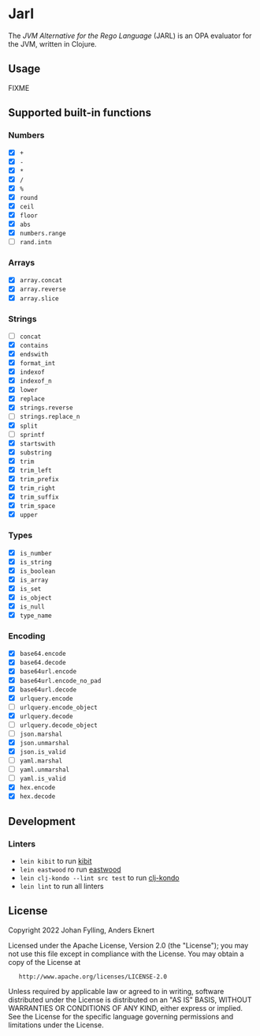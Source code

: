 # Jarl

The _JVM Alternative for the Rego Language_ (JARL) is an OPA evaluator for the JVM, written in Clojure.

## Usage

FIXME

## Supported built-in functions

### Numbers

- [x] `+`
- [x] `-`
- [x] `*`
- [x] `/`
- [x] `%`
- [x] `round`
- [x] `ceil`
- [x] `floor`
- [x] `abs`
- [x] `numbers.range`
- [ ] `rand.intn`

### Arrays

- [x] `array.concat` 
- [x] `array.reverse`
- [x] `array.slice`

### Strings

- [ ] `concat`
- [x] `contains`
- [x] `endswith`
- [x] `format_int`
- [x] `indexof`
- [x] `indexof_n`
- [x] `lower`
- [x] `replace`
- [x] `strings.reverse`
- [ ] `strings.replace_n`
- [x] `split`
- [ ] `sprintf`
- [x] `startswith`
- [x] `substring`
- [x] `trim`
- [x] `trim_left`
- [x] `trim_prefix`
- [x] `trim_right`
- [x] `trim_suffix`
- [x] `trim_space`
- [x] `upper`

### Types

- [x] `is_number`
- [x] `is_string`
- [x] `is_boolean`
- [x] `is_array`
- [x] `is_set`
- [x] `is_object`
- [x] `is_null`
- [x] `type_name`

### Encoding

- [x] `base64.encode`
- [x] `base64.decode`
- [x] `base64url.encode`
- [x] `base64url.encode_no_pad`
- [x] `base64url.decode`
- [x] `urlquery.encode`
- [ ] `urlquery.encode_object`
- [x] `urlquery.decode`
- [ ] `urlquery.decode_object`
- [ ] `json.marshal`
- [x] `json.unmarshal`
- [x] `json.is_valid`
- [ ] `yaml.marshal`
- [ ] `yaml.unmarshal`
- [ ] `yaml.is_valid`
- [x] `hex.encode`
- [x] `hex.decode`

## Development

### Linters

* `lein kibit` to run [kibit](https://github.com/jonase/kibit)
* `lein eastwood` ro run [eastwood](https://github.com/jonase/eastwood)
* `lein clj-kondo --lint src test` to run [clj-kondo](https://github.com/clj-kondo/clj-kondo)
* `lein lint` to run all linters

## License

Copyright 2022 Johan Fylling, Anders Eknert

Licensed under the Apache License, Version 2.0 (the "License");
you may not use this file except in compliance with the License.
You may obtain a copy of the License at

       http://www.apache.org/licenses/LICENSE-2.0

Unless required by applicable law or agreed to in writing, software
distributed under the License is distributed on an "AS IS" BASIS,
WITHOUT WARRANTIES OR CONDITIONS OF ANY KIND, either express or implied.
See the License for the specific language governing permissions and
limitations under the License.
